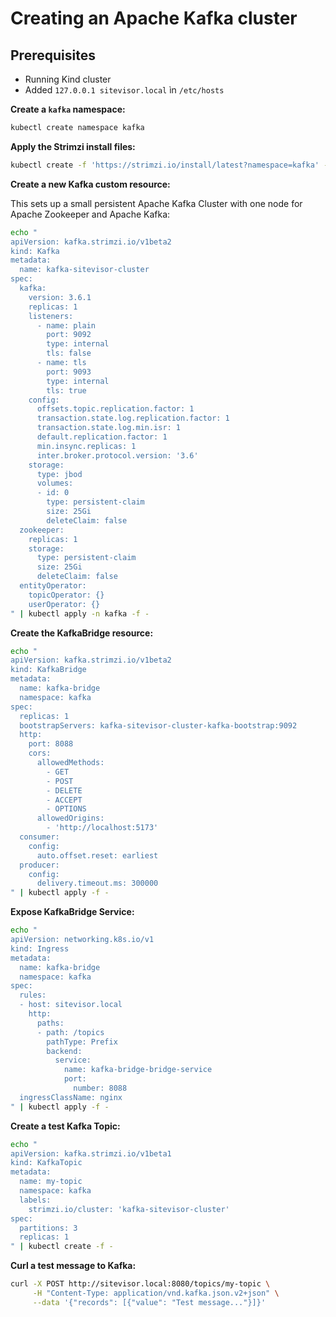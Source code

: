 # Creating an Apache Kafka cluster

## Prerequisites
- Running Kind cluster
- Added `127.0.0.1 sitevisor.local` ìn `/etc/hosts`

**Create a `kafka` namespace:**
```bash
kubectl create namespace kafka
```

**Apply the Strimzi install files:**
```bash
kubectl create -f 'https://strimzi.io/install/latest?namespace=kafka' -n kafka
```

**Create a new Kafka custom resource:**

This sets up a small persistent Apache Kafka Cluster with one node for Apache Zookeeper and Apache Kafka:

```bash
echo "
apiVersion: kafka.strimzi.io/v1beta2
kind: Kafka
metadata:
  name: kafka-sitevisor-cluster
spec:
  kafka:
    version: 3.6.1
    replicas: 1
    listeners:
      - name: plain
        port: 9092
        type: internal
        tls: false
      - name: tls
        port: 9093
        type: internal
        tls: true
    config:
      offsets.topic.replication.factor: 1
      transaction.state.log.replication.factor: 1
      transaction.state.log.min.isr: 1
      default.replication.factor: 1
      min.insync.replicas: 1
      inter.broker.protocol.version: '3.6'
    storage:
      type: jbod
      volumes:
      - id: 0
        type: persistent-claim
        size: 25Gi
        deleteClaim: false
  zookeeper:
    replicas: 1
    storage:
      type: persistent-claim
      size: 25Gi
      deleteClaim: false
  entityOperator:
    topicOperator: {}
    userOperator: {}
" | kubectl apply -n kafka -f -
```

**Create the KafkaBridge resource:**
```bash
echo "
apiVersion: kafka.strimzi.io/v1beta2
kind: KafkaBridge
metadata:
  name: kafka-bridge
  namespace: kafka
spec:
  replicas: 1
  bootstrapServers: kafka-sitevisor-cluster-kafka-bootstrap:9092
  http:
    port: 8088
    cors:
      allowedMethods:
        - GET
        - POST
        - DELETE
        - ACCEPT
        - OPTIONS
      allowedOrigins:
        - 'http://localhost:5173'
  consumer:
    config:
      auto.offset.reset: earliest
  producer:
    config:
      delivery.timeout.ms: 300000
" | kubectl apply -f -
```

**Expose KafkaBridge Service:**
```bash
echo "
apiVersion: networking.k8s.io/v1
kind: Ingress
metadata:
  name: kafka-bridge
  namespace: kafka
spec:
  rules:
  - host: sitevisor.local
    http:
      paths:
      - path: /topics
        pathType: Prefix
        backend:
          service:
            name: kafka-bridge-bridge-service
            port:
              number: 8088
  ingressClassName: nginx
" | kubectl apply -f -
```

**Create a test Kafka Topic:**
```bash
echo "
apiVersion: kafka.strimzi.io/v1beta1
kind: KafkaTopic
metadata:
  name: my-topic
  namespace: kafka
  labels:
    strimzi.io/cluster: 'kafka-sitevisor-cluster'
spec:
  partitions: 3
  replicas: 1
" | kubectl create -f -
```

**Curl a test message to Kafka:**
```bash
curl -X POST http://sitevisor.local:8080/topics/my-topic \
     -H "Content-Type: application/vnd.kafka.json.v2+json" \
     --data '{"records": [{"value": "Test message..."}]}'
```